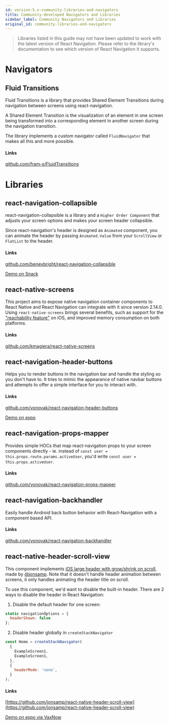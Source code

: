 ```yaml
---
id: version-5.x-community-libraries-and-navigators
title: Community-developed Navigators and Libraries
sidebar_label: Community Navigators and Libraries
original_id: community-libraries-and-navigators
---
```


> Libraries listed in this guide may not have been updated to work with the latest version of React Navigation. Please refer to the library's documentation to see which version of React Navigation it supports.

# Navigators

## Fluid Transitions

Fluid Transitions is a library that provides Shared Element Transitions during navigation between screens using react-navigation.

A Shared Element Transition is the visualization of an element in one screen being transformed into a corresponding element in another screen during the navigation transition.

The library implements a custom navigator called `FluidNavigator` that makes all this and more possible.

#### Links

[github.com/fram-x/FluidTransitions](https://github.com/fram-x/FluidTransitions)

# Libraries

## react-navigation-collapsible

react-navigation-collapsible is a library and a `Higher Order Component` that adjusts your screen options and makes your screen header collapsible.

Since react-navigation's header is designed as `Animated` component, you can animate the header by passing `Animated.Value` from your `ScrollView` or `FlatList` to the header.

#### Links

[github.com/benevbright/react-navigation-collapsible](https://github.com/benevbright/react-navigation-collapsible)

[Demo on Snack](https://snack.expo.io/@benevbright/react-navigation-collapsible)

## react-native-screens

This project aims to expose native navigation container components to React Native and React Navigation can integrate with it since version 2.14.0. Using `react-native-screens` brings several benefits, such as support for the ["reachability feature"](https://www.cnet.com/how-to/how-to-use-reachability-on-iphone-6-6-plus/) on iOS, and improved memory consumption on both platforms.

#### Links

[github.com/kmagiera/react-native-screens](https://github.com/kmagiera/react-native-screens)

## react-navigation-header-buttons

Helps you to render buttons in the navigation bar and handle the styling so you don't have to. It tries to mimic the appearance of native navbar buttons and attempts to offer a simple interface for you to interact with.

#### Links

[github.com/vonovak/react-navigation-header-buttons](https://github.com/vonovak/react-navigation-header-buttons)

[Demo on expo](https://expo.io/@vonovak/navbar-buttons-demo)

## react-navigation-props-mapper

Provides simple HOCs that map react-navigation props to your screen components directly - ie. instead of `const user = this.props.route.params.activeUser`, you'd write `const user = this.props.activeUser`.

#### Links

[github.com/vonovak/react-navigation-props-mapper](https://github.com/vonovak/react-navigation-props-mapper)

## react-navigation-backhandler

Easily handle Android back button behavior with React-Navigation with a component based API.

#### Links

[github.com/vonovak/react-navigation-backhandler](https://github.com/vonovak/react-navigation-backhandler)

## react-native-header-scroll-view

This component implements [iOS large header with grow/shrink on scroll](https://react-navigation.canny.io/feature-requests/p/ios-11-large-header-and-growshrink-on-scroll), made by [@jonsamp](https://github.com/jonsamp). Note that it doesn't handle header animation between screens, it only handles animating the header title on scroll.

To use this component, we'd want to disable the built-in header. There are 2 ways to disable the header in React Navigation:

1. Disable the default header for one screen:

```js
static navigationOptions = {
  headerShown: false
};
```

2. Disable header globally in `createStackNavigator`

```js
const Home = createStackNavigator(
  {
    ExampleScreen1,
    ExampleScreen1,
  },
  {
    headerMode: 'none',
  }
);
```

#### Links

[https://github.com/jonsamp/react-native-header-scroll-view](https://github.com/jonsamp/react-native-header-scroll-view)

[Demo on expo via VaxNow](https://expo.io/@thomaswangio/vax-now)
